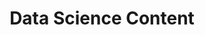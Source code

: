 ---
layout: splash
permalink: /datascience/
title: "Data Science Content"
header:
  overlay_color: "#000"
  overlay_filter: "0.1"
  overlay_image: /images/header_4.jpg
  caption: "Photo credit: **Vidigal**"
excerpt: #"Some projects concerning data science."
---
